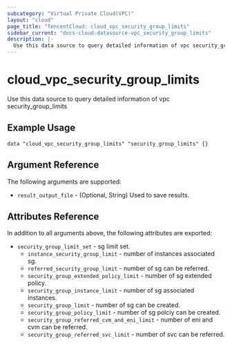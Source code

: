 ```yaml
---
subcategory: "Virtual Private Cloud(VPC)"
layout: "cloud"
page_title: "TencentCloud: cloud_vpc_security_group_limits"
sidebar_current: "docs-cloud-datasource-vpc_security_group_limits"
description: |-
  Use this data source to query detailed information of vpc security_group_limits
---
```


# cloud_vpc_security_group_limits

Use this data source to query detailed information of vpc security_group_limits

## Example Usage

```hcl
data "cloud_vpc_security_group_limits" "security_group_limits" {}
```

## Argument Reference

The following arguments are supported:

* `result_output_file` - (Optional, String) Used to save results.

## Attributes Reference

In addition to all arguments above, the following attributes are exported:

* `security_group_limit_set` - sg limit set.
  * `instance_security_group_limit` - number of instances associated sg.
  * `referred_security_group_limit` - number of sg can be referred.
  * `security_group_extended_policy_limit` - number of sg extended policy.
  * `security_group_instance_limit` - number of sg associated instances.
  * `security_group_limit` - number of sg can be created.
  * `security_group_policy_limit` - number of sg polciy can be created.
  * `security_group_referred_cvm_and_eni_limit` - number of eni and cvm can be referred.
  * `security_group_referred_svc_limit` - number of svc can be referred.


